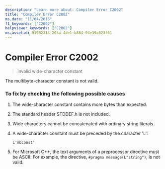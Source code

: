 ```yaml
---
description: "Learn more about: Compiler Error C2002"
title: "Compiler Error C2002"
ms.date: "11/04/2016"
f1_keywords: ["C2002"]
helpviewer_keywords: ["C2002"]
ms.assetid: 91982314-203a-4de1-b884-94e39a623f61
---
```

# Compiler Error C2002

> invalid wide-character constant

The multibyte-character constant is not valid.

### To fix by checking the following possible causes

1. The wide-character constant contains more bytes than expected.

1. The standard header STDDEF.h is not included.

1. Wide characters cannot be concatenated with ordinary string literals.

1. A wide-character constant must be preceded by the character 'L':

    ```
    L'mbconst'
    ```

1. For Microsoft C++, the text arguments of a preprocessor directive must be ASCII. For example, the directive, `#pragma message(L"string")`, is not valid.
